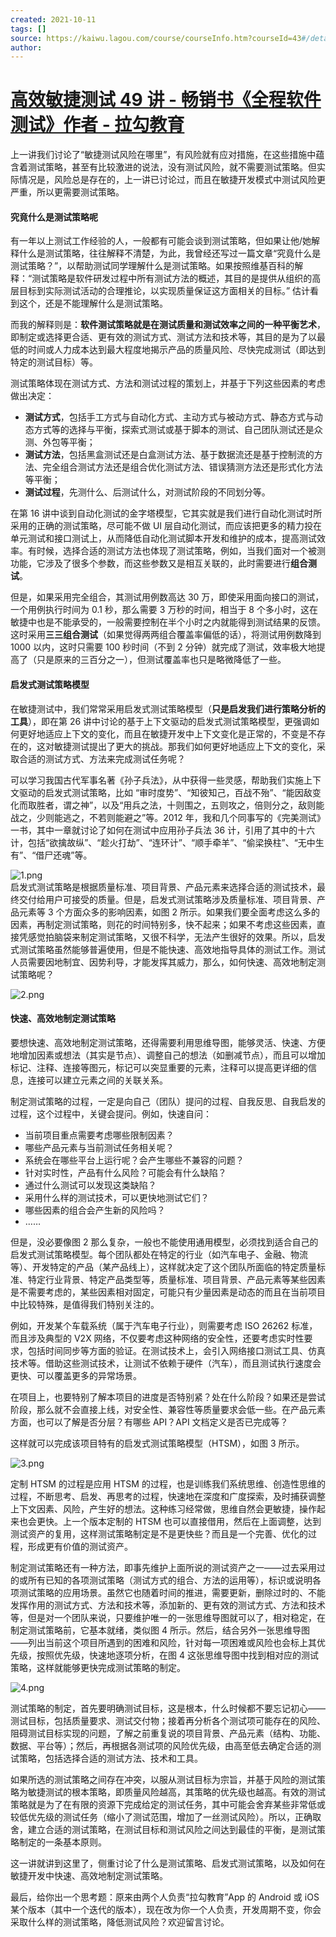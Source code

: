 ```yaml
---
created: 2021-10-11
tags: []
source: https://kaiwu.lagou.com/course/courseInfo.htm?courseId=43#/detail/pc?id=1585
author: 
---
```


# [高效敏捷测试 49 讲 - 畅销书《全程软件测试》作者 - 拉勾教育](https://kaiwu.lagou.com/course/courseInfo.htm?courseId=43#/detail/pc?id=1585)


上一讲我们讨论了“敏捷测试风险在哪里”，有风险就有应对措施，在这些措施中蕴含着测试策略，甚至有比较激进的说法，没有测试风险，就不需要测试策略。但实际情况是，风险总是存在的，上一讲已讨论过，而且在敏捷开发模式中测试风险更严重，所以更需要测试策略。

#### 究竟什么是测试策略呢

有一年以上测试工作经验的人，一般都有可能会谈到测试策略，但如果让他/她解释什么是测试策略，往往解释不清楚，为此，我曾经还写过一篇文章“究竟什么是测试策略？”，以帮助测试同学理解什么是测试策略。如果按照维基百科的解释：“测试策略是软件研发过程中所有测试方法的概述，其目的是提供从组织的高层目标到实际测试活动的合理推论，以实现质量保证这方面相关的目标。” 估计看到这个，还是不能理解什么是测试策略。

而我的解释则是：**软件测试策略就是在测试质量和测试效率之间的一种平衡艺术**，即制定或选择更合适、更有效的测试方式、测试方法和技术等，其目的是为了以最低的时间或人力成本达到最大程度地揭示产品的质量风险、尽快完成测试（即达到特定的测试目标）等。

测试策略体现在测试方式、方法和测试过程的策划上，并基于下列这些因素的考虑做出决定：

-   **测试方式**，包括手工方式与自动化方式、主动方式与被动方式、静态方式与动态方式等的选择与平衡，探索式测试或基于脚本的测试、自己团队测试还是众测、外包等平衡；
-   **测试方法**，包括黑盒测试还是白盒测试方法、基于数据流还是基于控制流的方法、完全组合测试方法还是组合优化测试方法、错误猜测方法还是形式化方法等平衡；
-   **测试过程**，先测什么、后测试什么，对测试阶段的不同划分等。

在第 16 讲中谈到自动化测试的金字塔模型，它其实就是我们进行自动化测试时所采用的正确的测试策略，尽可能不做 UI 层自动化测试，而应该把更多的精力投在单元测试和接口测试上，从而降低自动化测试脚本开发和维护的成本，提高测试效率。有时候，选择合适的测试方法也体现了测试策略，例如，当我们面对一个被测功能，它涉及了很多个参数，而这些参数又是相互关联的，此时需要进行**组合测试**。

但是，如果采用完全组合，其测试用例数高达 30 万，即使采用面向接口的测试，一个用例执行时间为 0.1 秒，那么需要 3 万秒的时间，相当于 8 个多小时，这在敏捷中也是不能承受的，一般需要控制在半个小时之内就能得到测试结果的反馈。这时采用**三三组合测试**（如果觉得两两组合覆盖率偏低的话），将测试用例数降到 1000 以内，这时只需要 100 秒时间（不到 2 分钟）就完成了测试，效率极大地提高了（只是原来的三百分之一），但测试覆盖率也只是略微降低了一些。

#### 启发式测试策略模型

在敏捷测试中，我们常常采用启发式测试策略模型（**只是启发我们进行策略分析的工具**），即在第 26 讲中讨论的基于上下文驱动的启发式测试策略模型，更强调如何更好地适应上下文的变化，而且在敏捷开发中上下文变化是正常的，不变是不存在的，这对敏捷测试提出了更大的挑战。那我们如何更好地适应上下文的变化，采取合适的测试方式、方法来完成测试任务呢？

可以学习我国古代军事名著《孙子兵法》，从中获得一些灵感，帮助我们实施上下文驱动的启发式测试策略，比如 “审时度势”、“知彼知己，百战不殆”、“能因敌变化而取胜者，谓之神”，以及“用兵之法，十则围之，五则攻之，倍则分之，敌则能战之，少则能逃之，不若则能避之”等。2012 年，我和几个同事写的《完美测试》一书，其中一章就讨论了如何在测试中应用孙子兵法 36 计，引用了其中的十六计，包括“欲擒故纵”、“趁火打劫”、“连环计”、“顺手牵羊”、“偷梁换柱”、“无中生有”、“借尸还魂”等。

![1.png](https://s0.lgstatic.com/i/image3/M01/08/D9/CgoCgV6lKbCAa7XzAAEC86TAr0o338.png)  
启发式测试策略是根据质量标准、项目背景、产品元素来选择合适的测试技术，最终交付给用户可接受的质量。但是，启发式测试策略涉及质量标准、项目背景、产品元素等 3 个方面众多的影响因素，如图 2 所示。如果我们要全面考虑这么多的因素，再制定测试策略，则花的时间特别多，快不起来；如果不考虑这些因素，直接凭感觉拍脑袋来制定测试策略，又很不科学，无法产生很好的效果。所以，启发式测试策略虽然能够普遍使用，但是不能快速、高效地指导具体的测试工作。测试人员需要因地制宜、因势利导，才能发挥其威力，那么，如何快速、高效地制定测试策略呢？

![2.png](https://s0.lgstatic.com/i/image3/M01/16/08/Ciqah16lKdiAeVvUACrjv81l3yo494.png)

#### 快速、高效地制定测试策略

要想快速、高效地制定测试策略，还得需要利用思维导图，能够灵活、快速、方便地增加因素或想法（其实是节点）、调整自己的想法（如删减节点），而且可以增加标记、注释、连接等图元，标记可以突显重要的元素，注释可以提高更详细的信息，连接可以建立元素之间的关联关系。

制定测试策略的过程，一定是向自己（团队）提问的过程、自我反思、自我启发的过程，这个过程中，关键会提问。例如，快速自问：

-   当前项目重点需要考虑哪些限制因素？
-   哪些产品元素与当前测试任务相关呢？
-   系统会在哪些平台上运行呢？会产生哪些不兼容的问题？
-   针对实时性，产品有什么风险？可能会有什么缺陷？
-   通过什么测试可以发现这类缺陷？
-   采用什么样的测试技术，可以更快地测试它们？
-   哪些因素的组合会产生新的风险吗？
-   ……

但是，没必要像图 2 那么复杂，一般也不能使用通用模型，必须找到适合自己的启发式测试策略模型。每个团队都处在特定的行业（如汽车电子、金融、物流等）、开发特定的产品（某产品线上），这样就决定了这个团队所面临的特定质量标准、特定行业背景、特定产品类型等，质量标准、项目背景、产品元素等某些因素是不需要考虑的，某些因素相对固定，可能只有少量因素是动态的而且在当前项目中比较特殊，是值得我们特别关注的。

例如，开发某个车载系统（属于汽车电子行业），则需要考虑 ISO 26262 标准，而且涉及典型的 V2X 网络，不仅要考虑这种网络的安全性，还要考虑实时性要求，包括时间同步等方面的验证。在测试技术上，会引入网络接口测试工具、仿真技术等。借助这些测试技术，让测试不依赖于硬件（汽车），而且测试执行速度会更快、可以覆盖更多的异常场景。

在项目上，也要特别了解本项目的进度是否特别紧？处在什么阶段？如果还是尝试阶段，那么就不会直接上线，对安全性、兼容性等质量要求会低一些。在产品元素方面，也可以了解是否分层？有哪些 API？API 文档定义是否已完成等？

这样就可以完成该项目特有的启发式测试策略模型（HTSM），如图 3 所示。

![3.png](https://s0.lgstatic.com/i/image3/M01/08/D9/CgoCgV6lKfyASdxeAAOMxkO-VdA430.png)

定制 HTSM 的过程是应用 HTSM 的过程，也是训练我们系统思维、创造性思维的过程，不断思考、启发、再思考的过程，快速地在深度和广度探索，及时捕获调整上下文因素、风险，产生好的想法。这种练习经常做，思维自然会更敏捷，操作起来也会更快。上一个版本定制的 HTSM 也可以直接借用，然后在上面调整，达到测试资产的复用，这样测试策略制定是不是更快些？而且是一个完善、优化的过程，形成更有价值的测试资产。

制定测试策略还有一种方法，即事先维护上面所说的测试资产之一——过去采用过的或所有已知的各项测试策略（测试方式的组合、方法的运用等），标识或说明各项测试策略的应用场景。虽然它也随着时间的推进，需要更新，删除过时的、不能发挥作用的测试方式、方法和技术等，添加新的、更有效的测试方式、方法和技术等，但是对一个团队来说，只要维护唯一的一张思维导图就可以了，相对稳定，在制定测试策略前，它基本就绪，类似图 4 所示。然后，结合另外一张思维导图——列出当前这个项目所遇到的困难和风险，针对每一项困难或风险也会标上其优先级，按照优先级，快速地逐项分析，在图 4 这张思维导图中找到相对应的测试策略，这样就能够更快完成测试策略的制定。

![4.png](https://s0.lgstatic.com/i/image3/M01/08/D9/CgoCgV6lKgmAdWD_AAQp9NngbLE148.png)

测试策略的制定，首先要明确测试目标，这是根本，什么时候都不要忘记初心——测试目标，包括质量要求、测试交付物；接着再分析各个测试项可能存在的风险、阻碍测试目标实现的问题，了解之前重复说的项目背景、产品元素（结构、功能、数据、平台等）；然后，再根据各测试项的风险优先级，由高至低去确定合适的测试策略，包括选择合适的测试方法、技术和工具。

如果所选的测试策略之间存在冲突，以服从测试目标为宗旨，并基于风险的测试策略为敏捷测试的根本策略，即质量风险越高，其策略的优先级也越高。有效的测试策略就是为了在有限的资源下完成给定的测试任务，其中可能会舍弃某些非常低或较低优先级的测试任务（缩小了测试范围，增加了一丝测试风险）。所以，正确取舍，建立合适的测试策略，在测试目标和测试风险之间达到最佳的平衡，是测试策略制定的一条基本原则。

这一讲就讲到这里了，侧重讨论了什么是测试策略、启发式测试策略，以及如何在敏捷开发中快速、高效地制定测试策略。

最后，给你出一个思考题：原来由两个人负责“拉勾教育”App 的 Android 或 iOS 某个版本（其中一个迭代的版本），现在改为你一个人负责，开发周期不变，你会采取什么样的测试策略，降低测试风险？欢迎留言讨论。
